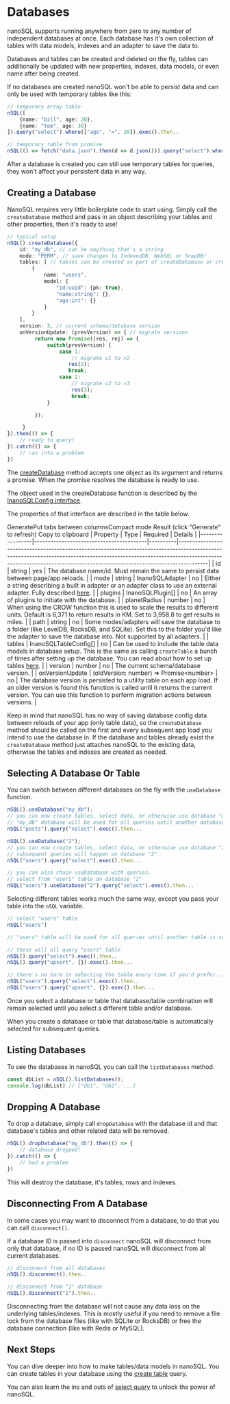 # Databases

nanoSQL supports running anywhere from zero to any number of independent databases at once.  Each database has it's own collection of tables with data models, indexes and an adapter to save the data to.

Databases and tables can be created and deleted on the fly, tables can additionally be updated with new properties, indexes, data models, or even name after being created.

If no databases are created nanoSQL won't be able to persist data and can only be used with temporary tables like this:

```ts
// temporary array table
nSQL([
    {name: "bill", age: 20},
    {name: "tom", age: 30}
]).query("select").where(["age", "=", 20]).exec().then..

// temporary table from promise
nSQL(() => fetch("data.json").then(d => d.json())).query("select").where(["age", "=", 20]).exec().then..
```

After a database is created you can still use temporary tables for queries, they won't affect your persistent data in any way.

## Creating a Database

NanoSQL requires very little boilerplate code to start using.  Simply call the `createDatabase` method and pass in an object describing your tables and other properties, then it's ready to use!

```typescript
// typical setup
nSQL().createDatabase({
    id: "my_db", // can be anything that's a string
    mode: "PERM", // save changes to IndexedDB, WebSQL or SnapDB!
    tables: [ // tables can be created as part of createDatabase or created later with create table queries
        {
            name: "users",
            model: {
                "id:uuid": {pk: true},
                "name:string": {},
                "age:int": {}
            }
        }
    ],
    version: 3, // current schema/database version
    onVersionUpdate: (prevVersion) => { // migrate versions
         return new Promise((res, rej) => {
             switch(prevVersion) {
                 case 1:
                     // migrate v1 to v2
                    res(2);
                    break;
                 case 2:
                     // migrate v2 to v3
                     res(3);
                     break;
             }

         });

     }
}).then(() => {
    // ready to query!
}).catch(() => {
    // ran into a problem
})
```

The [createDatabase](https://api.nanosql.io/classes/_index_.nanosql.html#createdatabase) method accepts one object as its argument and returns a promise.  When the promise resolves the database is ready to use. 

The object used in the createDatabase function is described by the [InanoSQLConfig interface](https://api.nanosql.io/interfaces/_interfaces_.inanosqlconfig.html).

The properties of that interface are described in the table below.


  
 GeneratePut tabs between columnsCompact mode
Result (click "Generate" to refresh) Copy to clipboard
| Property        | Type                                    | Required | Details                                                                                                                                                                                                                                             |
|-----------------|-----------------------------------------|----------|-----------------------------------------------------------------------------------------------------------------------------------------------------------------------------------------------------------------------------------------------------|
| id              | string                                  | yes      | The database name/id.  Must remain the same to persist data between page/app reloads.                                                                                                                                                               |
| mode            | string \| InanoSQLAdapter               | no       | Either a string describing a built in adapter or an adapter class to use an external adapter.  Fully described [here](/adapters/built-in-adapters.html).                                                                                            |
| plugins         | InanoSQLPlugin[]                        | no       | An array of plugins to initiate with the database.                                                                                                                                                                                                  |
| planetRadius    | number                                  | no       | When using the CROW function this is used to scale the results to different units.  Default is 6,371 to return results in KM.  Set to 3,958.8 to get results in miles.                                                                              |
| path            | string                                  | no       | Some modes/adapters will save the database to a folder (like LevelDB, RocksDB, and SQLite).  Set this to the folder you'd like the adapter to save the database into.  Not supported by all adapters.                                               |
| tables          | InanoSQLTableConfig[]                   | no       | Can be used to include the table data models in database setup.  This is the same as calling `createTable` a bunch of times after setting up the database.  You can read about how to set up tables [here](/query/create-table.html#making-tables). |
| version         | number                                  | no       | The current schema/database version.                                                                                                                                                                                                                |
| onVersionUpdate | (oldVersion: number) => Promise\<number\> | no       | The database version is persisted to a utility table on each app load.  If an older version is found this function is called until it returns the current version.  You can use this function to perform migration actions between versions.        |

Keep in mind that nanoSQL has no way of saving database config data between reloads of your app (only table data), so the `createDatabase` method should be called on the first and every subsequent app load you intend to use the database in.  If the database and tables already exist the `createDatabase` method just attaches nanoSQL to the existing data, otherwise the tables and indexes are created as needed.

## Selecting A Database Or Table

You can switch between different databases on the fly with the `useDatabase` function.

```ts
nSQL().useDatabase("my_db");
// you can now create tables, select data, or otherwise use database "my_db"
// "my_db" database will be used for all queries until another database is selected.
nSQL("posts").query("select").exec().then...

nSQL().useDatabase("2");
// you can now create tables, select data, or otherwise use database "2"
// subsequent queries will happen on database "2"
nSQL("users").query("select").exec().then...

// you can also chain useDatabase with queries.
// select from "users" table on database "2"
nSQL("users").useDatabase("2").query("select").exec().then...
```

Selecting different tables works much the same way, except you pass your table into the `nSQL` variable.

```ts
// select "users" table
nSQL("users")

// "users" table will be used for all queries until another table is selected.

// these will all query "users" table
nSQL().query("select").exec().then..
nSQL().query("upsert", {}).exec().then...

// there's no harm in selecting the table every time if you'd prefer...
nSQL("users").query("select").exec().then..
nSQL("users").query("upsert", {}).exec().then...
```

Once you select a database or table that database/table combination will remain selected until you select a different table and/or database.

When you create a database or table that database/table is automatically selected for subsequent queries.

## Listing Databases

To see the databases in nanoSQL you can call the `listDatabases` method.

```ts
const dbList = nSQL().listDatabases();
console.log(dbList) // ["db1", "db2", ...]
```

## Dropping A Database

To drop a database, simply call `dropDatabase` with the database id and that database's tables and other related data will be removed.

```ts
nSQL().dropDatabase("my_db").then(() => {
    // database dropped!
}).catch(() => {
    // had a problem
})
```

This will destroy the database, it's tables, rows and indexes.

## Disconnecting From A Database

In some cases you may want to disconnect from a database, to do that you can call `disconnect()`.

If a database ID is passed into `disconnect` nanoSQL will disconnect from only that database, if no ID is passed nanoSQL will disconnect from all current databases.

```ts
// disconnect from all databases
nSQL().disconnect().then..

// disconnect from "1" database
nSQL().disconnect("1").then..
```

Disconnecting from the database will not cause any data loss on the underlying tables/indexes.  This is mostly useful if you need to remove a file lock from the database files (like with SQLite or RocksDB) or free the database connection (like with Redis or MySQL).

## Next Steps

You can dive deeper into how to make tables/data models in nanoSQL. You can create tables in your database using the [create table](/query/create-table.html) query.

You can also learn the ins and outs of [select query](/query/select.html) to unlock the power of nanoSQL.